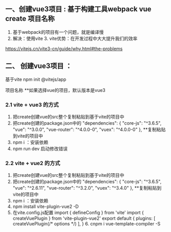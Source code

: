## 一、创建vue3项目 : 基于构建工具webpack vue create 项目名称 
1. 基于webpack的项目有一个问题，就是编译慢 
2. 解决：使用vite 3. vite优势：在开发过程中大大提升我们的效率 

https://vitejs.cn/vite3-cn/guide/why.html#the-problems

## 二、 创建vue3项目 ： 
基于vite npm init @vitejs/app 

项目名称 **如果选择vue的项目，默认版本是vue3 

### 2.1 vite + vue3 的方式 
1. 把create创建vue的src整个复制粘贴到基于vite的项目中 
2. 把create创建的package.json中的 "dependencies": { "core-js": "^3.6.5", "vue": "^3.0.0", "vue-router": "^4.0.0-0", "vuex": "^4.0.0-0" }, **复制粘贴到vite的项目中 
3. npm i ：安装依赖 
4. npm run dev 启动修改错误 

### 2.2 vite + vue2 的方式 
1. 把create创建vue的src整个复制粘贴到基于vite的项目中 
2. 把create创建的package.json中的 "dependencies": { "core-js": "^3.6.5", "vue": "^2.6.11", "vue-router": "^3.2.0", "vuex": "^3.4.0" }, **复制粘贴到vite的项目中 
3. npm i ：安装依赖 
4. npm install vite-plugin-vue2 -D 
5. 在vite.config.js配置 import { defineConfig } from 'vite' import { createVuePlugin } from 'vite-plugin-vue2' export default { plugins: [ createVuePlugin(/* options */) ], } 6. cnpm i vue-template-compiler -S
